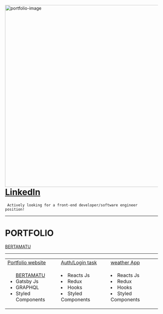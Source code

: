 <img src="https://im2.ezgif.com/tmp/ezgif-2-4c73c0a3826d.gif" align="right" alt="portfolio-image" width="600" height="auto" borderRadius="50" >
<h1><a href="https://www.linkedin.com/in/bertam/" target="_blank">LinkedIn</a>  </h1> <code> Actively looking for a front-end developer/software engineer position!  </code>
<hr>
<h1>PORTFOLIO</h1> <span><a href="https://www.bertamatu.com" target="_blank">BERTAMATU</a></span>
<hr>
<table>
  <tr>
    <td><a href="https://github.com/bertamatu/bertamatu-gatsby" target="_blank">Portfolio website</a></td>
    <td><a href="https://github.com/bertamatu/my-frontend-party" target="_blank">Auth/Login task</a></td>
    <td><a href="https://github.com/bertamatu/weather-app-reactjs-hooks-redux" target="_blank">weather App</a></td>
  </tr>
  <tr>
    <td>
      <ul>
        <a href="www.bertamatu.com" target="_blank">BERTAMATU</a>
        <li>Gatsby Js</li>
        <li>GRAPHQL</li>
        <li>Styled Components</li>
      </ul>
    </td>
    <td>
        <li>Reacts Js</li>
        <li>Redux</li>
        <li>Hooks</li>
        <li>Styled Components</li>
    </td>
    <td>
        <li>Reacts Js</li>
        <li>Redux</li>
        <li>Hooks</li>
        <li>Styled Components</li>
    </td>
  </tr>
</table>
